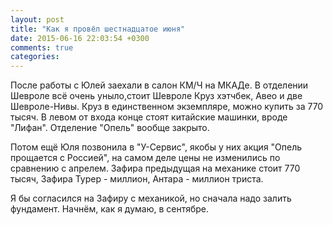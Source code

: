 ```yaml
---
layout: post
title: "Как я провёл шестнадцатое июня"
date: 2015-06-16 22:03:54 +0300
comments: true
categories: 
---
```

После работы с Юлей заехали в салон КМ/Ч на МКАДе. В отделении Шевроле всё очень уныло,стоит Шевроле Круз хэтчбек, Авео и две Шевроле-Нивы. Круз в единственном экземпляре, можно купить за 770 тысяч. В левом от входа конце стоят китайские машинки, вроде "Лифан". Отделение "Опель" вообще закрыто.

Потом ещё Юля позвонила в "У-Сервис", якобы у них акция "Опель прощается с Россией", на самом деле цены не изменились по сравнению с апрелем. Зафира предыдущая на механике стоит 770 тысяч, Зафира Турер - миллион, Антара - миллион триста.

Я бы согласился на Зафиру с механикой, но сначала надо залить фундамент. Начнём, как я думаю, в сентябре.
